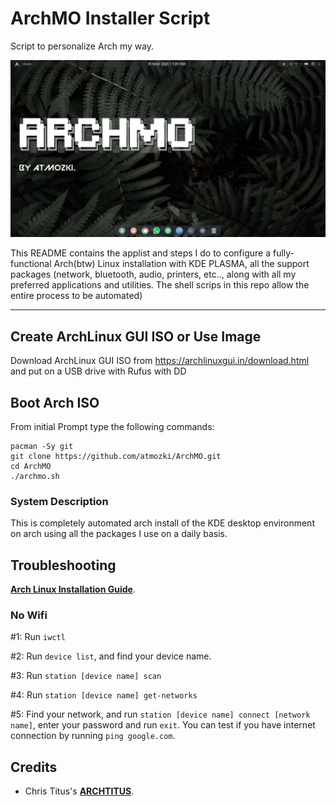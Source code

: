 # ArchMO Installer Script
Script to personalize Arch my way.

<img src="image.jpg" />



This README contains the applist and steps I do to configure a fully-functional Arch(btw) Linux installation with KDE PLASMA, all the support packages (network, bluetooth, audio, printers, etc.., along with all my preferred applications and utilities. The shell scrips in this repo allow the entire process to be automated)


---
## Create ArchLinux GUI ISO or Use Image

Download ArchLinux GUI ISO from <https://archlinuxgui.in/download.html> and put on a USB drive with Rufus with DD


## Boot Arch ISO

From initial Prompt type the following commands:

```
pacman -Sy git
git clone https://github.com/atmozki/ArchMO.git
cd ArchMO
./archmo.sh
```

### System Description

This is completely automated arch install of the KDE desktop environment on arch using all the packages I use on a daily basis. 


## Troubleshooting

__[Arch Linux Installation Guide](https://github.com/rickellis/Arch-Linux-Install-Guide)__.

### No Wifi

#1: Run `iwctl`

#2: Run `device list`, and find your device name.

#3: Run `station [device name] scan`

#4: Run `station [device name] get-networks`

#5: Find your network, and run `station [device name] connect [network name]`, enter your password and run `exit`. You can test if you have internet connection by running `ping google.com`. 

## Credits

- Chris Titus's **[ARCHTITUS](https://github.com/ChrisTitusTech/ArchTitus.git)**.